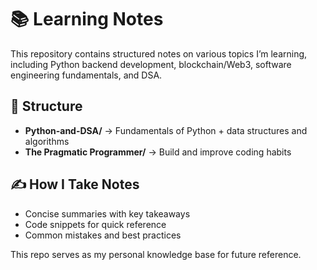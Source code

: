 # 📚 Learning Notes

This repository contains structured notes on various topics I’m learning, including Python backend development, blockchain/Web3, software engineering fundamentals, and DSA.

## 📂 Structure

- **Python-and-DSA/** → Fundamentals of Python + data structures and algorithms
- **The Pragmatic Programmer/** → Build and improve coding habits
<!-- - **Python-Backend/** → FastAPI, Flask, Django REST Framework
- **Blockchain-Web3/** → Solidity, Web3.js, Smart Contracts
- **Software-Engineering-Fundamentals/** → Design Patterns, System Design
- **DSA/** → Problem-Solving Patterns, Company-Specific Questions -->

## ✍️ How I Take Notes

- Concise summaries with key takeaways
- Code snippets for quick reference
- Common mistakes and best practices

This repo serves as my personal knowledge base for future reference.
